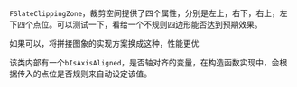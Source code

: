`FSlateClippingZone`，裁剪空间提供了四个属性，分别是左上，右下，右上，左下四个点位。可以测试一下，看给一个不规则四边形能否达到预期效果。

如果可以，将拼接图象的实现方案换成这种，性能更优

该类内部有一个`bIsAxisAligned`，是否轴对齐的变量，在构造函数实现中，会根据传入的点位是否规则来自动设定该值。
